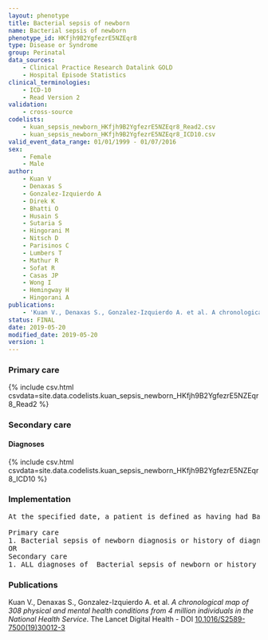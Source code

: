 ```yaml
---
layout: phenotype
title: Bacterial sepsis of newborn
name: Bacterial sepsis of newborn
phenotype_id: HKfjh9B2YgfezrE5NZEqr8 
type: Disease or Syndrome
group: Perinatal
data_sources: 
    - Clinical Practice Research Datalink GOLD
    - Hospital Episode Statistics
clinical_terminologies: 
    - ICD-10
    - Read Version 2
validation: 
    - cross-source
codelists: 
    - kuan_sepsis_newborn_HKfjh9B2YgfezrE5NZEqr8_Read2.csv
    - kuan_sepsis_newborn_HKfjh9B2YgfezrE5NZEqr8_ICD10.csv
valid_event_data_range: 01/01/1999 - 01/07/2016
sex: 
    - Female
    - Male
author: 
    - Kuan V
    - Denaxas S
    - Gonzalez-Izquierdo A
    - Direk K
    - Bhatti O
    - Husain S
    - Sutaria S
    - Hingorani M
    - Nitsch D
    - Parisinos C
    - Lumbers T
    - Mathur R
    - Sofat R
    - Casas JP
    - Wong I
    - Hemingway H
    - Hingorani A
publications: 
    - 'Kuan V., Denaxas S., Gonzalez-Izquierdo A. et al. A chronological map of 308 physical and mental health conditions from 4 million individuals in the National Health Service. The Lancet Digital Health - DOI: 10.1016/S2589-7500(19)30012-3' 
status: FINAL
date: 2019-05-20
modified_date: 2019-05-20
version: 1
---
```

### Primary care 
{% include csv.html csvdata=site.data.codelists.kuan_sepsis_newborn_HKfjh9B2YgfezrE5NZEqr8_Read2 %}
### Secondary care 
#### Diagnoses 
{% include csv.html csvdata=site.data.codelists.kuan_sepsis_newborn_HKfjh9B2YgfezrE5NZEqr8_ICD10 %}
### Implementation 
<pre>At the specified date, a patient is defined as having had Bacterial sepsis of newborn IF they meet the criteria for any of the following on or before the specified date. The earliest date on which the individual meets any of the following criteria on or before the specified date is defined as the first event date:

Primary care
1. Bacterial sepsis of newborn diagnosis or history of diagnosis during a consultation AND IF the patient is aged < 1y at the first event date
OR
Secondary care
1. ALL diagnoses of  Bacterial sepsis of newborn or history of diagnosis during a hospitalization AND IF the patient is aged < 1y at the first event date</pre> 
 
### Publications 
Kuan V., Denaxas S., Gonzalez-Izquierdo A. et al. _A chronological map of 308 physical and mental health conditions from 4 million individuals in the National Health Service_. The Lancet Digital Health - DOI <a href='https://www.thelancet.com/journals/landig/article/PIIS2589-7500(19)30012-3/fulltext'>10.1016/S2589-7500(19)30012-3</a>